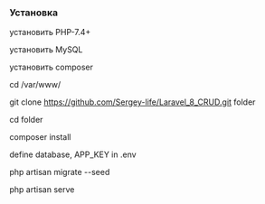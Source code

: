 ### Установка

установить PHP-7.4+

установить MySQL

установить composer

cd /var/www/

git clone https://github.com/Sergey-life/Laravel_8_CRUD.git folder

cd folder

composer install

define database, APP_KEY in .env

php artisan migrate --seed

php artisan serve